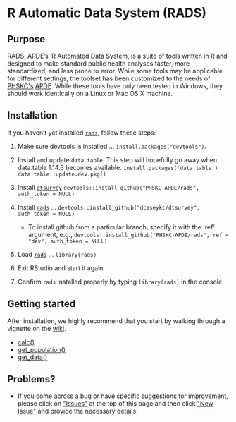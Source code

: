 # R Automatic Data System (RADS)

## Purpose
RADS, APDE’s ‘R Automated Data System, is a suite of tools written in R and designed to make standard public health analyses faster, more standardized, and less prone to error. While some tools may be applicable for different settings, the toolset has been customized to the needs of [PHSKC's](https://www.kingcounty.gov/depts/health.aspx) [APDE](https://www.kingcounty.gov/depts/health/data). While these tools have only been tested in Windows, they should work identically on a Linux or Mac OS X machine.    

## Installation

If you haven’t yet installed [`rads`](https://github.com/PHSKC-APDE/rads), follow these steps:

1.  Make sure devtools is installed … `install.packages("devtools")`.

2. Install and update `data.table`. This step will hopefully go away when data.table 1.14.3 becomes available.
   `install.packages('data.table')`
   `data.table::update.dev.pkg()`

3. Install [`dtsurvey`](https://github.com/dcaseykc/dtsurvey)
   `devtools::install_github("PHSKC-APDE/rads", auth_token = NULL)`

4.  Install [`rads`](https://github.com/PHSKC-APDE/rads) …
    `devtools::install_github("dcaseykc/dtsurvey", auth_token = NULL)`
    * To install github from a particular branch, specify it with the 'ref' argument, e.g., `devtools::install_github("PHSKC-APDE/rads", ref = "dev", auth_token = NULL)`

5.  Load [`rads`](https://github.com/PHSKC-APDE/rads) … `library(rads)`

6. Exit RStudio and start it again. 

7. Confirm `rads` installed properly by typing `library(rads)` in the console.

## Getting started
After installation, we highly recommend that you start by walking through a vignette on the [wiki](https://github.com/PHSKC-APDE/rads/wiki).
* [calc()](https://github.com/PHSKC-APDE/rads/wiki/Vignette:-calc())
* [get_population()](https://github.com/PHSKC-APDE/rads/wiki/Vignette:-get_population())
* [get_data()](https://github.com/PHSKC-APDE/rads/wiki/Vignette:-get_data())

## Problems?
* If you come across a bug or have specific suggestions for improvement, please click on ["Issues"](https://github.com/PHSKC-APDE/rads/issues) at the top of this page and then click ["New Issue"](https://github.com/PHSKC-APDE/rads/issues/new/choose) and provide the necessary details. 

